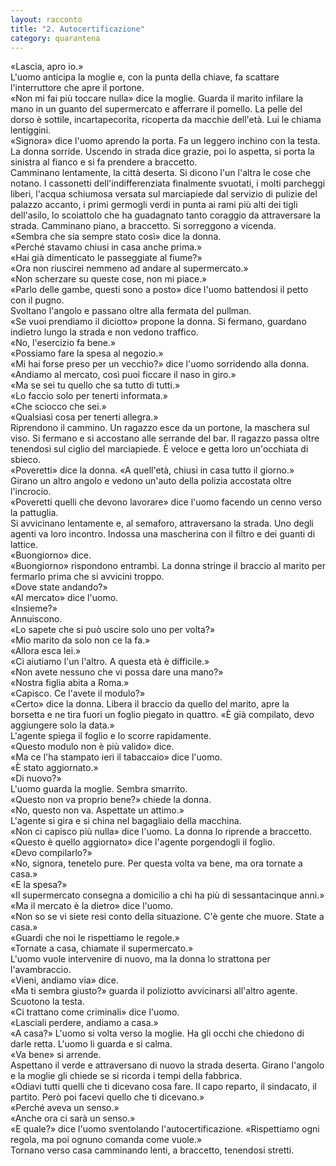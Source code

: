 ```yaml
---
layout: racconto
title: "2. Autocertificazione"
category: quarantena
---
```

«Lascia, apro io.»  
L'uomo anticipa la moglie e, con la punta della chiave, fa scattare l'interruttore che apre il portone.  
«Non mi fai più toccare nulla» dice la moglie. Guarda il marito infilare la mano in un guanto del supermercato e afferrare il pomello. La pelle del dorso è sottile, incartapecorita, ricoperta da macchie dell'età. Lui le chiama lentiggini.  
«Signora» dice l'uomo aprendo la porta. Fa un leggero inchino con la testa. La donna sorride. Uscendo in strada dice grazie, poi lo aspetta, si porta la sinistra al fianco e si fa prendere a braccetto.  
Camminano lentamente, la città deserta. Si dicono l'un l'altra le cose che notano. I cassonetti dell'indifferenziata finalmente svuotati, i molti parcheggi liberi, l'acqua schiumosa versata sul marciapiede dal servizio di pulizie del palazzo accanto, i primi germogli verdi in punta ai rami più alti dei tigli dell'asilo, lo scoiattolo che ha guadagnato tanto coraggio da attraversare la strada. Camminano piano, a braccetto. Si sorreggono a vicenda.  
«Sembra che sia sempre stato così» dice la donna.  
«Perché stavamo chiusi in casa anche prima.»  
«Hai già dimenticato le passeggiate al fiume?»  
«Ora non riuscirei nemmeno ad andare al supermercato.»  
«Non scherzare su queste cose, non mi piace.»  
«Parlo delle gambe, questi sono a posto» dice l'uomo battendosi il petto con il pugno.  
Svoltano l'angolo e passano oltre alla fermata del pullman.   
«Se vuoi prendiamo il diciotto» propone la donna. Si fermano, guardano indietro lungo la strada e non vedono traffico.  
«No, l'esercizio fa bene.»  
«Possiamo fare la spesa al negozio.»  
«Mi hai forse preso per un vecchio?» dice l'uomo sorridendo alla donna. «Andiamo al mercato, così puoi ficcare il naso in giro.»  
«Ma se sei tu quello che sa tutto di tutti.»  
«Lo faccio solo per tenerti informata.»  
«Che sciocco che sei.»  
«Qualsiasi cosa per tenerti allegra.»  
Riprendono il cammino. Un ragazzo esce da un portone, la maschera sul viso. Si fermano e si accostano alle serrande del bar. Il ragazzo passa oltre tenendosi sul ciglio del marciapiede. È veloce e getta loro un'occhiata di sbieco.  
«Poveretti» dice la donna. «A quell'età, chiusi in casa tutto il giorno.»  
Girano un altro angolo e vedono un'auto della polizia accostata oltre l'incrocio.  
«Poveretti quelli che devono lavorare» dice l'uomo facendo un cenno verso la pattuglia.  
Si avvicinano lentamente e, al semaforo, attraversano la strada. Uno degli agenti va loro incontro. Indossa una mascherina con il filtro e dei guanti di lattice.  
«Buongiorno» dice.  
«Buongiorno» rispondono entrambi. La donna stringe il braccio al marito per fermarlo prima che si avvicini troppo.  
«Dove state andando?»  
«Al mercato» dice l'uomo.  
«Insieme?»  
Annuiscono.  
«Lo sapete che si può uscire solo uno per volta?»  
«Mio marito da solo non ce la fa.»  
«Allora esca lei.»  
«Ci aiutiamo l'un l'altro. A questa età è difficile.»  
«Non avete nessuno che vi possa dare una mano?»  
«Nostra figlia abita a Roma.»  
«Capisco. Ce l'avete il modulo?»  
«Certo» dice la donna. Libera il braccio da quello del marito, apre la borsetta e ne tira fuori un foglio piegato in quattro. «È già compilato, devo aggiungere solo la data.»  
L'agente spiega il foglio e lo scorre rapidamente.  
«Questo modulo non è più valido» dice.  
«Ma ce l'ha stampato ieri il tabaccaio» dice l'uomo.  
«È stato aggiornato.»  
«Di nuovo?»  
L'uomo guarda la moglie. Sembra smarrito.  
«Questo non va proprio bene?» chiede la donna.    
«No, questo non va. Aspettate un attimo.»  
L'agente si gira e si china nel bagagliaio della macchina.  
«Non ci capisco più nulla» dice l'uomo. La donna lo riprende a braccetto.  
«Questo è quello aggiornato» dice l'agente porgendogli il foglio.  
«Devo compilarlo?»  
«No, signora, tenetelo pure. Per questa volta va bene, ma ora tornate a casa.»  
«E la spesa?»  
«Il supermercato consegna a domicilio a chi ha più di sessantacinque anni.»  
«Ma il mercato è la dietro» dice l'uomo.  
«Non so se vi siete resi conto della situazione. C'è gente che muore. State a casa.»  
«Guardi che noi le rispettiamo le regole.»  
«Tornate a casa, chiamate il supermercato.»  
L'uomo vuole intervenire di nuovo, ma la donna lo strattona per l'avambraccio.  
«Vieni, andiamo via» dice.  
«Ma ti sembra giusto?» guarda il poliziotto avvicinarsi all'altro agente. Scuotono la testa.  
«Ci trattano come criminali» dice l'uomo.   
«Lasciali perdere, andiamo a casa.»  
«A casa?» L'uomo si volta verso la moglie. Ha gli occhi che chiedono di darle retta. L'uomo li guarda e si calma.  
«Va bene» si arrende.    
Aspettano il verde e attraversano di nuovo la strada deserta. Girano l'angolo e la moglie gli chiede se si ricorda i tempi della fabbrica.  
«Odiavi tutti quelli che ti dicevano cosa fare. Il capo reparto, il sindacato, il partito. Però poi facevi quello che ti dicevano.»  
«Perché aveva un senso.»  
«Anche ora ci sarà un senso.»  
«E quale?» dice l'uomo sventolando l'autocertificazione. «Rispettiamo ogni regola, ma poi ognuno comanda come vuole.»  
Tornano verso casa camminando lenti, a braccetto, tenendosi stretti.
